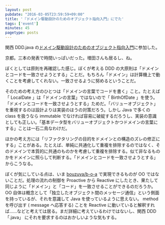 ```yaml
---
layout: post
pubdate: "2016-03-05T23:59:59+09:00"
title: '『ドメイン駆動設計のためのオブジェクト指向入門』にでた'
tags: ['event']
minutes: 45
pagetype: posts
---
```

関西 DDD.java の[ドメイン駆動設計のためのオブジェクト指向入門](http://kansaiddd.connpass.com/event/25315/)に参加した。

京都。三本の発表で時間いっぱいだった。増田さんも居るし、ね。

ぼくとしては原則を再確認した感じ。ぼくが考える DDD の大原則は「ドメインとコードを一致させようとする」ことだ。もちろん「ドメイン」は計算機上で動くことを考慮してくれない。一致させるように努めるということだ。

そのための考え方のひとつは「ドメインの言葉でコードを書く」こと。たとえば「 LocalDate 」は「ドメインの言葉」ではないので「 BirthOfDate 」を使う。「ドメインとコードを一致させようとする」ためだ。「バリューオブジェクト」を重視するのは設計よりは実装のほうの対策だろう。しかし Java で多くの class を扱うなら immutable でなければ容易に破綻するだろうし、実装の意識としても正しい。「基本データ型をバリューオブジェクトかつドメインの言葉にする」ことは一石二鳥なわけだ。

ほかの考え方には「リファクタリングの目的をドメインとの構造のズレの修正にする」ことがある。たとえば、単純に共通化して重複を排除するのではなく、そのドメインで本質的に共通のものかを考慮して重複を排除する。似て非なるものかをドメインに照らして判断する。「ドメインとコードを一致させようとする」からこうなる。

ぼくが気にしている点は、いま [bouzuya/b-o-a][] で実現できるものが OO ではないことだ。処理の流れの制御を Proactive から Reactive にしたとき、果たして同じように「ドメイン」と「コード」を一致させることができるのだろうか。OO 自体は概念として「独立したオブジェクト間のメッセージ通信」という側面を持っているが、それを意識して Java を使っているように思えない。 method を呼び出す ( message へ応答する) ことを Reactive に動いていると解釈すれば……などと考えては居る。まだ詳細に考えているわけではないし、関西 DDD「.java」 にそれを要求するのはおかしいような気もする。

[bouzuya/b-o-a]: https://github.com/bouzuya/b-o-a
